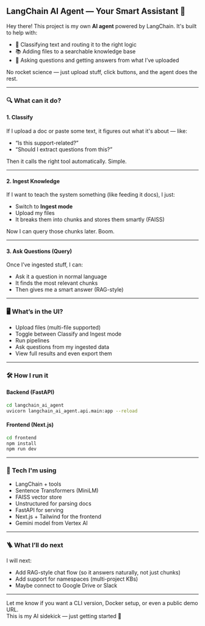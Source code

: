 ## LangChain AI Agent — Your Smart Assistant 🚀

Hey there! This project is my own **AI agent** powered by LangChain. It's built to help with:

- 🧠 Classifying text and routing it to the right logic
- 📚 Adding files to a searchable knowledge base
- 🤖 Asking questions and getting answers from what I’ve uploaded

No rocket science — just upload stuff, click buttons, and the agent does the rest.

---

### 🔍 What can it do?

#### 1. Classify
If I upload a doc or paste some text, it figures out what it's about — like:
- “Is this support-related?”
- “Should I extract questions from this?”

Then it calls the right tool automatically. Simple.

---

#### 2. Ingest Knowledge
If I want to teach the system something (like feeding it docs), I just:
- Switch to **Ingest mode**
- Upload my files
- It breaks them into chunks and stores them smartly (FAISS)

Now I can query those chunks later. Boom.

---

#### 3. Ask Questions (Query)
Once I’ve ingested stuff, I can:
- Ask it a question in normal language
- It finds the most relevant chunks
- Then gives me a smart answer (RAG-style)

---

### 🖥️ What’s in the UI?

- Upload files (multi-file supported)
- Toggle between Classify and Ingest mode
- Run pipelines
- Ask questions from my ingested data
- View full results and even export them

---

### 🛠️ How I run it

#### Backend (FastAPI)
```bash
cd langchain_ai_agent
uvicorn langchain_ai_agent.api.main:app --reload
```

#### Frontend (Next.js)
```bash
cd frontend
npm install
npm run dev
```

---

### 🧠 Tech I'm using

- LangChain + tools
- Sentence Transformers (MiniLM)
- FAISS vector store
- Unstructured for parsing docs
- FastAPI for serving
- Next.js + Tailwind for the frontend
- Gemini model from Vertex AI

---

### 🪜 What I’ll do next

I will next:
- Add RAG-style chat flow (so it answers naturally, not just chunks)
- Add support for namespaces (multi-project KBs)
- Maybe connect to Google Drive or Slack

---

Let me know if you want a CLI version, Docker setup, or even a public demo URL.  
This is my AI sidekick — just getting started 💪